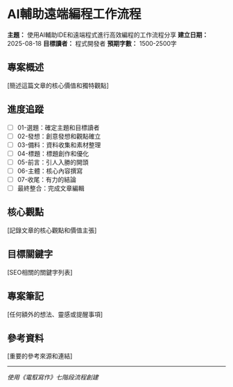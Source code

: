 # AI輔助遠端編程工作流程

**主題：** 使用AI輔助IDE和遠端程式進行高效編程的工作流程分享
**建立日期：** 2025-08-18
**目標讀者：** 程式開發者
**預期字數：** 1500-2500字

## 專案概述
[簡述這篇文章的核心價值和獨特觀點]

## 進度追蹤
- [ ] 01-選題：確定主題和目標讀者
- [ ] 02-發想：創意發想和觀點確立
- [ ] 03-備料：資料收集和素材整理
- [ ] 04-標題：標題創作和優化
- [ ] 05-前言：引人入勝的開頭
- [ ] 06-主體：核心內容撰寫
- [ ] 07-收尾：有力的結論
- [ ] 最終整合：完成文章編輯

## 核心觀點
[記錄文章的核心觀點和價值主張]

## 目標關鍵字
[SEO相關的關鍵字列表]

## 專案筆記
[任何額外的想法、靈感或提醒事項]

## 參考資料
[重要的參考來源和連結]

---
*使用《電馭寫作》七階段流程創建*